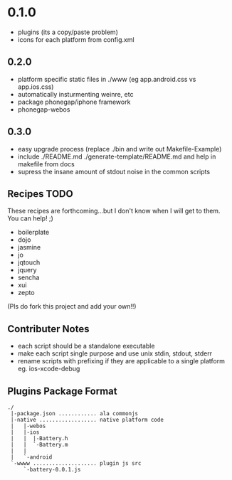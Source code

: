0.1.0
===

- plugins (its a copy/paste problem)
- icons for each platform from config.xml

0.2.0
---

- platform specific static files in ./www (eg app.android.css vs app.ios.css)
- automatically insturmenting weinre, etc
- package phonegap/iphone framework
- phonegap-webos

0.3.0
---

- easy upgrade process (replace ./bin and write out Makefile-Example)
- include ./README.md ./generate-template/README.md and help in makefile from docs
- supress the insane amount of stdout noise in the common scripts

Recipes TODO
---

These recipes are forthcoming...but I don't know when I will get to them. You can help! ;)

- boilerplate
- dojo
- jasmine
- jo
- jqtouch
- jquery
- sencha
- xui
- zepto	

(Pls do fork this project and add your own!!)

Contributer Notes
---

- each script should be a standalone executable
- make each script single purpose and use unix stdin, stdout, stderr
- rename scripts with prefixing if they are applicable to a single platform eg. ios-xcode-debug

Plugins Package Format
---

    ./
	 |-package.json ............ ala commonjs
	 |-native .................. native platform code
	 |   |-webos
	 |   |-ios
	 |   |  |-Battery.h
	 |   |  `-Battery.m
	 |   |
	 |   `-android
	 `-wwww .................... plugin js src
	     `-battery-0.0.1.js
	
	

